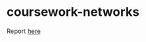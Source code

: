 # coursework-networks

Report [here](https://docs.google.com/document/d/1FZHa7W5Yjd08PuWIXCCPbdddS9IFfAQ6OIOLRgYFcQM/edit?usp=sharing)
